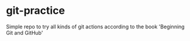 # git-practice

Simple repo to try all kinds of git actions according to the book 'Beginning Git and GitHub'

